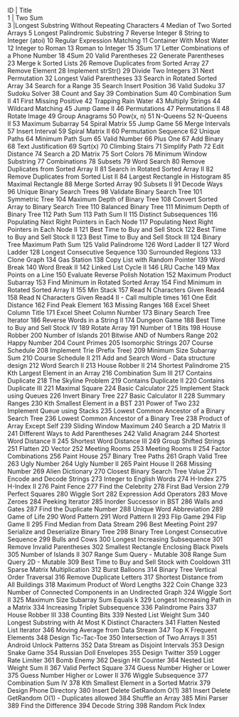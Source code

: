  
ID	| Title  
1	| Two Sum  
3	|Longest Substring Without Repeating Characters 
4	Median of Two Sorted Arrays
5	Longest Palindromic Substring
7	Reverse Integer
8	String to Integer (atoi)
10	Regular Expression Matching
11	Container With Most Water
12	Integer to Roman
13	Roman to Integer
15	3Sum
17	Letter Combinations of a Phone Number
18	4Sum
20	Valid Parentheses
22	Generate Parentheses
23	Merge k Sorted Lists
26	Remove Duplicates from Sorted Array
27	Remove Element
28	Implement strStr()
29	Divide Two Integers
31	Next Permutation
32	Longest Valid Parentheses
33	Search in Rotated Sorted Array
34	Search for a Range
35	Search Insert Position
36	Valid Sudoku
37	Sudoku Solver
38	Count and Say
39	Combination Sum
40	Combination Sum II
41	First Missing Positive
42	Trapping Rain Water
43	Multiply Strings
44	Wildcard Matching
45	Jump Game II
46	Permutations
47	Permutations II
48	Rotate Image
49	Group Anagrams
50	Pow(x, n)
51	N-Queens
52	N-Queens II
53	Maximum Subarray
54	Spiral Matrix
55	Jump Game
56	Merge Intervals
57	Insert Interval
59	Spiral Matrix II
60	Permutation Sequence
62	Unique Paths
64	Minimum Path Sum
65	Valid Number
66	Plus One
67	Add Binary
68	Text Justification
69	Sqrt(x)
70	Climbing Stairs
71	Simplify Path
72	Edit Distance
74	Search a 2D Matrix
75	Sort Colors
76	Minimum Window Substring
77	Combinations
78	Subsets
79	Word Search
80	Remove Duplicates from Sorted Array II
81	Search in Rotated Sorted Array II
82	Remove Duplicates from Sorted List II
84	Largest Rectangle in Histogram
85	Maximal Rectangle
88	Merge Sorted Array
90	Subsets II
91	Decode Ways
96	Unique Binary Search Trees
98	Validate Binary Search Tree
101	Symmetric Tree
104	Maximum Depth of Binary Tree
108	Convert Sorted Array to Binary Search Tree
110	Balanced Binary Tree
111	Minimum Depth of Binary Tree
112	Path Sum
113	Path Sum II
115	Distinct Subsequences
116	Populating Next Right Pointers in Each Node
117	Populating Next Right Pointers in Each Node II
121	Best Time to Buy and Sell Stock
122	Best Time to Buy and Sell Stock II
123	Best Time to Buy and Sell Stock III
124	Binary Tree Maximum Path Sum
125	Valid Palindrome
126	Word Ladder II
127	Word Ladder
128	Longest Consecutive Sequence
130	Surrounded Regions
133	Clone Graph
134	Gas Station
138	Copy List with Random Pointer
139	Word Break
140	Word Break II
142	Linked List Cycle II
146	LRU Cache
149	Max Points on a Line
150	Evaluate Reverse Polish Notation
152	Maximum Product Subarray
153	Find Minimum in Rotated Sorted Array
154	Find Minimum in Rotated Sorted Array II
155	Min Stack
157	Read N Characters Given Read4
158	Read N Characters Given Read4 II - Call multiple times
161	One Edit Distance
162	Find Peak Element
163	Missing Ranges
168	Excel Sheet Column Title
171	Excel Sheet Column Number
173	Binary Search Tree Iterator
186	Reverse Words in a String II
174	Dungeon Game
188	Best Time to Buy and Sell Stock IV
189	Rotate Array
191	Number of 1 Bits
198	House Robber
200	Number of Islands
201	Bitwise AND of Numbers Range
202	Happy Number
204	Count Primes
205	Isomorphic Strings
207	Course Schedule
208	Implement Trie (Prefix Tree)
209	Minimum Size Subarray Sum
210	Course Schedule II
211	Add and Search Word - Data structure design
212	Word Search II
213	House Robber II
214	Shortest Palindrome
215	Kth Largest Element in an Array
216	Combination Sum III
217	Contains Duplicate
218	The Skyline Problem
219	Contains Duplicate II
220	Contains Duplicate III
221	Maximal Square
224	Basic Calculator
225	Implement Stack using Queues
226	Invert Binary Tree
227	Basic Calculator II
228	Summary Ranges
230	Kth Smallest Element in a BST
231	Power of Two
232	Implement Queue using Stacks
235	Lowest Common Ancestor of a Binary Search Tree
236	Lowest Common Ancestor of a Binary Tree
238	Product of Array Except Self
239	Sliding Window Maximum
240	Search a 2D Matrix II
241	Different Ways to Add Parentheses
242	Valid Anagram
244	Shortest Word Distance II
245	Shortest Word Distance III
249	Group Shifted Strings
251	Flatten 2D Vector
252	Meeting Rooms
253	Meeting Rooms II
254	Factor Combinations
256	Paint House
257	Binary Tree Paths
261	Graph Valid Tree
263	Ugly Number
264	Ugly Number II
265	Paint House II
268	Missing Number
269	Alien Dictionary
270	Closest Binary Search Tree Value
271	Encode and Decode Strings
273	Integer to English Words
274	H-Index
275	H-Index II
276	Paint Fence
277	Find the Celebrity
278	First Bad Version
279	Perfect Squares
280	Wiggle Sort
282	Expression Add Operators
283	Move Zeroes
284	Peeking Iterator
285	Inorder Successor in BST
286	Walls and Gates
287	Find the Duplicate Number
288	Unique Word Abbreviation
289	Game of Life
290	Word Pattern
291	Word Pattern II
293	Flip Game
294	Flip Game II
295	Find Median from Data Stream
296	Best Meeting Point
297	Serialize and Deserialize Binary Tree
298	Binary Tree Longest Consecutive Sequence
299	Bulls and Cows
300	Longest Increasing Subsequence
301	Remove Invalid Parentheses
302	Smallest Rectangle Enclosing Black Pixels
305	Number of Islands II
307	Range Sum Query - Mutable
308	Range Sum Query 2D - Mutable
309	Best Time to Buy and Sell Stock with Cooldown
311	Sparse Matrix Multiplication
312	Burst Balloons
314	Binary Tree Vertical Order Traversal
316	Remove Duplicate Letters
317	Shortest Distance from All Buildings
318	Maximum Product of Word Lengths
322	Coin Change
323	Number of Connected Components in an Undirected Graph
324	Wiggle Sort II
325	Maximum Size Subarray Sum Equals k
329	Longest Increasing Path in a Matrix
334	Increasing Triplet Subsequence
336	Palindrome Pairs
337	House Robber III
338	Counting Bits
339	Nested List Weight Sum
340	Longest Substring with At Most K Distinct Characters
341	Flatten Nested List Iterator
346	Moving Average from Data Stream
347	Top K Frequent Elements
348	Design Tic-Tac-Toe
350	Intersection of Two Arrays II
351	Android Unlock Patterns
352	Data Stream as Disjoint Intervals
353	Design Snake Game
354	Russian Doll Envelopes
355	Design Twitter
359	Logger Rate Limiter
361	Bomb Enemy
362	Design Hit Counter
364	Nested List Weight Sum II
367	Valid Perfect Square
374	Guess Number Higher or Lower
375	Guess Number Higher or Lower II
376	Wiggle Subsequence
377	Combination Sum IV
378	Kth Smallest Element in a Sorted Matrix
379	Design Phone Directory
380	Insert Delete GetRandom O(1)
381	Insert Delete GetRandom O(1) - Duplicates allowed
384	Shuffle an Array
385	Mini Parser
389	Find the Difference
394	Decode String
398	Random Pick Index
